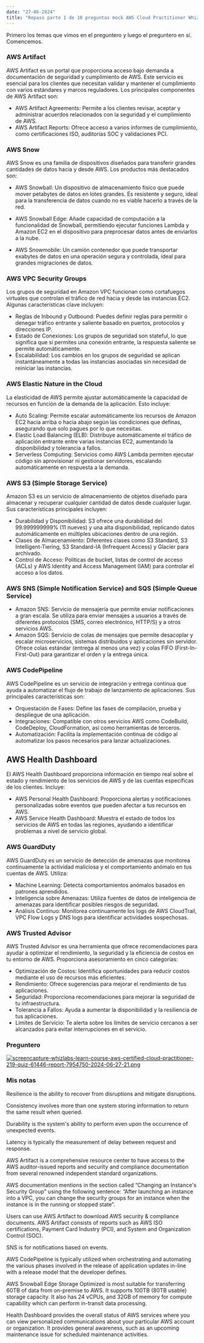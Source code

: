 ```yaml
---
date: "27-06-2024"
title: "Repaso parte 1 de 10 preguntas mock AWS Cloud Practitioner Whizlab"
---
```


Primero los temas que vimos en el preguntero y luego el preguntero en sí. Comencemos.

### AWS Artifact

AWS Artifact es un portal que proporciona acceso bajo demanda a documentación de seguridad y cumplimiento de AWS. Este servicio es esencial para los clientes que necesitan validar y mantener el cumplimiento con varios estándares y marcos reguladores. Los principales componentes de AWS Artifact son:

- AWS Artifact Agreements: Permite a los clientes revisar, aceptar y administrar acuerdos relacionados con la seguridad y el cumplimiento de AWS.
- AWS Artifact Reports: Ofrece acceso a varios informes de cumplimiento, como certificaciones ISO, auditorías SOC y validaciones PCI.

### AWS Snow

AWS Snow es una familia de dispositivos diseñados para transferir grandes cantidades de datos hacia y desde AWS. Los productos más destacados son:

- AWS Snowball: Un dispositivo de almacenamiento físico que puede mover petabytes de datos en lotes grandes. Es resistente y seguro, ideal para la transferencia de datos cuando no es viable hacerlo a través de la red.

- AWS Snowball Edge: Añade capacidad de computación a la funcionalidad de Snowball, permitiendo ejecutar funciones Lambda y Amazon EC2 en el dispositivo para preprocesar datos antes de enviarlos a la nube.

- AWS Snowmobile: Un camión contenedor que puede transportar exabytes de datos en una operación segura y controlada, ideal para grandes migraciones de datos.

### AWS VPC Security Groups

Los grupos de seguridad en Amazon VPC funcionan como cortafuegos virtuales que controlan el tráfico de red hacia y desde las instancias EC2. Algunas características clave incluyen:

- Reglas de Inbound y Outbound: Puedes definir reglas para permitir o denegar tráfico entrante y saliente basado en puertos, protocolos y direcciones IP.
- Estado de Conexiones: Los grupos de seguridad son stateful, lo que significa que si permites una conexión entrante, la respuesta saliente se permite automáticamente.
- Escalabilidad: Los cambios en los grupos de seguridad se aplican instantáneamente a todas las instancias asociadas sin necesidad de reiniciar las instancias.

### AWS Elastic Nature in the Cloud

La elasticidad de AWS permite ajustar automáticamente la capacidad de recursos en función de la demanda de la aplicación. Esto incluye:

- Auto Scaling: Permite escalar automáticamente los recursos de Amazon EC2 hacia arriba o hacia abajo según las condiciones que definas, asegurando que solo pagues por lo que necesitas.
- Elastic Load Balancing (ELB): Distribuye automáticamente el tráfico de aplicación entrante entre varias instancias EC2, aumentando la disponibilidad y tolerancia a fallos.
- Serverless Computing: Servicios como AWS Lambda permiten ejecutar código sin aprovisionar ni gestionar servidores, escalando automáticamente en respuesta a la demanda.

### AWS S3 (Simple Storage Service)

Amazon S3 es un servicio de almacenamiento de objetos diseñado para almacenar y recuperar cualquier cantidad de datos desde cualquier lugar. Sus características principales incluyen:

- Durabilidad y Disponibilidad: S3 ofrece una durabilidad del 99.999999999% (11 nueves) y una alta disponibilidad, replicando datos automáticamente en múltiples ubicaciones dentro de una región.
- Clases de Almacenamiento: Diferentes clases como S3 Standard, S3 Intelligent-Tiering, S3 Standard-IA (Infrequent Access) y Glacier para archivado.
- Control de Acceso: Políticas de bucket, listas de control de acceso (ACLs) y AWS Identity and Access Management (IAM) para controlar el acceso a los datos.

### AWS SNS (Simple Notification Service) and SQS (Simple Queue Service)

- Amazon SNS: Servicio de mensajería que permite enviar notificaciones a gran escala. Se utiliza para enviar mensajes a usuarios a través de diferentes protocolos (SMS, correo electrónico, HTTP/S) y a otros servicios AWS.
- Amazon SQS: Servicio de colas de mensajes que permite desacoplar y escalar microservicios, sistemas distribuidos y aplicaciones sin servidor. Ofrece colas estándar (entrega al menos una vez) y colas FIFO (First-In-First-Out) para garantizar el orden y la entrega única.

### AWS CodePipeline

AWS CodePipeline es un servicio de integración y entrega continua que ayuda a automatizar el flujo de trabajo de lanzamiento de aplicaciones. Sus principales características son:

- Orquestación de Fases: Define las fases de compilación, prueba y despliegue de una aplicación.
- Integraciones: Compatible con otros servicios AWS como CodeBuild, CodeDeploy, CloudFormation, así como herramientas de terceros.
- Automatización: Facilita la implementación continua de código al automatizar los pasos necesarios para lanzar actualizaciones.

## AWS Health Dashboard

El AWS Health Dashboard proporciona información en tiempo real sobre el estado y rendimiento de los servicios de AWS y de las cuentas específicas de los clientes. Incluye:

- AWS Personal Health Dashboard: Proporciona alertas y notificaciones personalizadas sobre eventos que pueden afectar a tus recursos en AWS.
- AWS Service Health Dashboard: Muestra el estado de todos los servicios de AWS en todas las regiones, ayudando a identificar problemas a nivel de servicio global.

### AWS GuardDuty

AWS GuardDuty es un servicio de detección de amenazas que monitorea continuamente la actividad maliciosa y el comportamiento anómalo en tus cuentas de AWS. Utiliza:

- Machine Learning: Detecta comportamientos anómalos basados en patrones aprendidos.
- Inteligencia sobre Amenazas: Utiliza fuentes de datos de inteligencia de amenazas para identificar posibles riesgos de seguridad.
- Análisis Continuo: Monitorea continuamente los logs de AWS CloudTrail, VPC Flow Logs y DNS logs para identificar actividades sospechosas.

### AWS Trusted Advisor

AWS Trusted Advisor es una herramienta que ofrece recomendaciones para ayudar a optimizar el rendimiento, la seguridad y la eficiencia de costos en tu entorno de AWS. Proporciona asesoramiento en cinco categorías:

- Optimización de Costos: Identifica oportunidades para reducir costos mediante el uso de recursos más eficientes.
- Rendimiento: Ofrece sugerencias para mejorar el rendimiento de tus aplicaciones.
- Seguridad: Proporciona recomendaciones para mejorar la seguridad de tu infraestructura.
- Tolerancia a Fallos: Ayuda a aumentar la disponibilidad y la resiliencia de tus aplicaciones.
- Límites de Servicio: Te alerta sobre los límites de servicio cercanos a ser alcanzados para evitar interrupciones en el servicio.

### Preguntero

<a href="/images/screencapture-whizlabs-learn-course-aws-certified-cloud-practitioner-219-quiz-61446-report-7954750-2024-06-27-21.png" target="_blank"><img src="/images/screencapture-whizlabs-learn-course-aws-certified-cloud-practitioner-219-quiz-61446-report-7954750-2024-06-27-21.png" alt="screencapture-whizlabs-learn-course-aws-certified-cloud-practitioner-219-quiz-61446-report-7954750-2024-06-27-21.png" /></a>

### Mis notas

Resilience is the ability to recover from disruptions and mitigate disruptions.

Consistency involves more than one system storing information to return the same result when queried.

Durability is the system's ability to perform even upon the occurrence of unexpected events.

Latency is typically the measurement of delay between request and response.

AWS Artifact is a comprehensive resource center to have access to the AWS auditor-issued reports and security and compliance documentation from several renowned independent standard organizations.

AWS documentation mentions in the section called “Changing an Instance's Security Group” using the following sentence: “After launching an instance into a VPC, you can change the security groups for an instance when the instance is in the running or stopped state”.

Users can use AWS Artifact to download AWS security & compliance documents. AWS Artifact consists of reports such as AWS ISO certifications, Payment Card Industry (PCI), and System and Organization Control (SOC).

SNS is for notifications based on events.

AWS CodePipeline is typically utilized when orchestrating and automating the various phases involved in the release of application updates in-line with a release model that the developer defines.

AWS Snowball Edge Storage Optimized is most suitable for transferring 60TB of data from on-premise to AWS. It supports 100TB (80TB usable) storage capacity. It also has 24 vCPUs, and 32GB of memory for compute capability which can perform in-transit data processing.

Health Dashboard provides the overall status of AWS services where you can view personalized communications about your particular AWS account or organization. It provides general awareness, such as an upcoming maintenance issue for scheduled maintenance activities.

